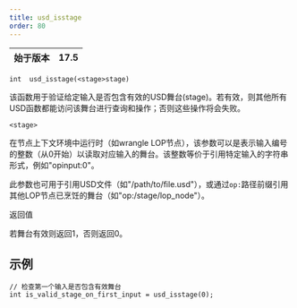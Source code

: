 ```yaml
---
title: usd_isstage
order: 80
---
```

| 始于版本 | 17.5 |
| --- | --- |

`int  usd_isstage(<stage>stage)`

该函数用于验证给定输入是否包含有效的USD舞台(stage)。若有效，则其他所有USD函数都能访问该舞台进行查询和操作；否则这些操作将会失败。

`<stage>`

在节点上下文环境中运行时（如wrangle LOP节点），该参数可以是表示输入编号的整数（从0开始）以读取对应输入的舞台。该整数等价于引用特定输入的字符串形式，例如"opinput:0"。

此参数也可用于引用USD文件（如"/path/to/file.usd"），或通过`op:`路径前缀引用其他LOP节点已烹饪的舞台（如"op:/stage/lop_node"）。

返回值

若舞台有效则返回1，否则返回0。

## 示例

```vex
// 检查第一个输入是否包含有效舞台
int is_valid_stage_on_first_input = usd_isstage(0);

```
